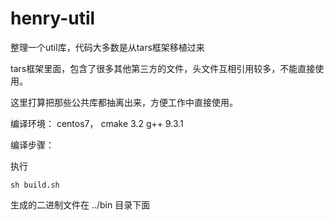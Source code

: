 # henry-util

整理一个util库，代码大多数是从tars框架移植过来

tars框架里面，包含了很多其他第三方的文件，头文件互相引用较多，不能直接使用。

这里打算把那些公共库都抽离出来，方便工作中直接使用。


编译环境：
centos7， cmake 3.2
g++ 9.3.1

编译步骤：

执行 
```shell
sh build.sh
```

生成的二进制文件在 ../bin 目录下面